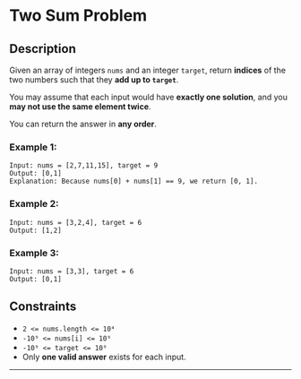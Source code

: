# Two Sum Problem

## Description

Given an array of integers `nums` and an integer `target`, return **indices** of the two numbers such that they **add up to `target`**.

You may assume that each input would have **exactly one solution**, and you **may not use the same element twice**.

You can return the answer in **any order**.



### Example 1:
    Input: nums = [2,7,11,15], target = 9
    Output: [0,1]
    Explanation: Because nums[0] + nums[1] == 9, we return [0, 1].

### Example 2:
    Input: nums = [3,2,4], target = 6
    Output: [1,2]

### Example 3:
    Input: nums = [3,3], target = 6
    Output: [0,1]

## Constraints

- `2 <= nums.length <= 10⁴`
- `-10⁹ <= nums[i] <= 10⁹`
- `-10⁹ <= target <= 10⁹`
- Only **one valid answer** exists for each input.

---
